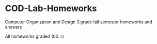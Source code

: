 # COD-Lab-Homeworks
Computer Organization and Design 3.grade fall semester homeworks and answers

All homeworks graded 100. :nerd_face:
